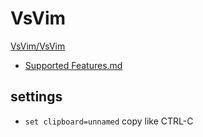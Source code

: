 # VsVim

[VsVim/VsVim](https://github.com/VsVim/VsVim)


- [Supported Features.md](https://github.com/VsVim/VsVim/blob/master/Documentation/Supported%20Features.md)


## settings

- `set clipboard=unnamed` copy like CTRL-C